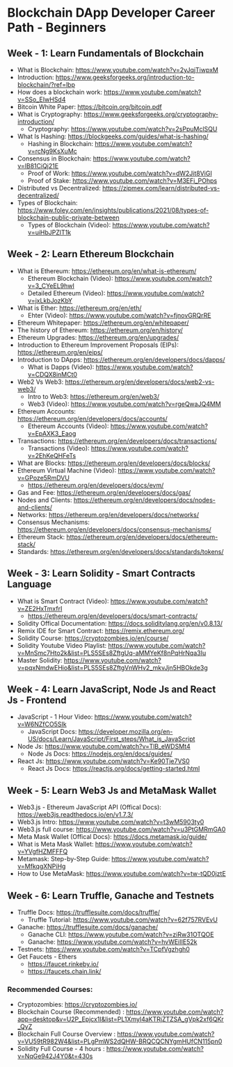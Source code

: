 # Blockchain DApp Developer Career Path - Beginners

## Week - 1: Learn Fundamentals of Blockchain

- What is Blockchain: https://www.youtube.com/watch?v=2yJqjTiwpxM
- Introduction: https://www.geeksforgeeks.org/introduction-to-blockchain/?ref=lbp
- How does a blockchain work: https://www.youtube.com/watch?v=SSo_EIwHSd4
- Bitcoin White Paper: https://bitcoin.org/bitcoin.pdf
- What is Cryptography: https://www.geeksforgeeks.org/cryptography-introduction/
  - Cryptography: https://www.youtube.com/watch?v=2sPpuMclSQU
- What Is Hashing: https://blockgeeks.com/guides/what-is-hashing/
  - Hashing in Blockchain: https://www.youtube.com/watch?v=rcNg9KsXuMc
- Consensus in Blockchain: https://www.youtube.com/watch?v=lB81CiQj21E
  - Proof of Work: https://www.youtube.com/watch?v=dW2Jit8ViGI
  - Proof of Stake: https://www.youtube.com/watch?v=M3EFi_POhps
- Distributed vs Decentralized: https://zipmex.com/learn/distributed-vs-decentralized/
- Types of Blockchain: https://www.foley.com/en/insights/publications/2021/08/types-of-blockchain-public-private-between
  - Types of Blockchain (Video): https://www.youtube.com/watch?v=uiHbJPZlT1k

## Week - 2: Learn Ethereum Blockchain

- What is Ethereum: https://ethereum.org/en/what-is-ethereum/
  - Ethereum Blockchain (Video): https://www.youtube.com/watch?v=3_CYeEL9hwI
  - Detailed Ethereum (Video): https://www.youtube.com/watch?v=jxLkbJozKbY
- What is Ether: https://ethereum.org/en/eth/
  - Ehter (Video): https://www.youtube.com/watch?v=fjnovGRQrRE
- Ethereum Whitepaper: https://ethereum.org/en/whitepaper/
- The history of Ethereum: https://ethereum.org/en/history/
- Ethereum Upgrades: https://ethereum.org/en/upgrades/
- Introduction to Ethereum Improvement Proposals (EIPs): https://ethereum.org/en/eips/
- Introduction to DApps: https://ethereum.org/en/developers/docs/dapps/
  - What is Dapps (Video): https://www.youtube.com/watch?v=CDQX8inMCt0
- Web2 Vs Web3: https://ethereum.org/en/developers/docs/web2-vs-web3/
  - Intro to Web3: https://ethereum.org/en/web3/
  - Web3 (Video): https://www.youtube.com/watch?v=rgeQwaJQ4MM
- Ethereum Accounts: https://ethereum.org/en/developers/docs/accounts/
  - Ethereum Accounts (Video): https://www.youtube.com/watch?v=EpAXK3_Eaog
- Transactions: https://ethereum.org/en/developers/docs/transactions/
  - Transactions (Video): https://www.youtube.com/watch?v=2EhKeQHFeTs
- What are Blocks: https://ethereum.org/en/developers/docs/blocks/
- Ethereum Virtual Machine (Video): https://www.youtube.com/watch?v=GPoze5RmDVU
  - https://ethereum.org/en/developers/docs/evm/
- Gas and Fee: https://ethereum.org/en/developers/docs/gas/
- Nodes and Clients: https://ethereum.org/en/developers/docs/nodes-and-clients/
- Networks: https://ethereum.org/en/developers/docs/networks/
- Consensus Mechanisms: https://ethereum.org/en/developers/docs/consensus-mechanisms/
- Ethereum Stack: https://ethereum.org/en/developers/docs/ethereum-stack/
- Standards: https://ethereum.org/en/developers/docs/standards/tokens/

## Week - 3: Learn Solidity - Smart Contracts Language

- What is Smart Contract (Video): https://www.youtube.com/watch?v=ZE2HxTmxfrI
  - https://ethereum.org/en/developers/docs/smart-contracts/
- Solidity Offical Documentation: https://docs.soliditylang.org/en/v0.8.13/
- Remix IDE for Smart Contract: https://remix.ethereum.org/
- Solidity Course: https://cryptozombies.io/en/course/
- Solidity Youtube Video Playlist: https://www.youtube.com/watch?v=MnSmc7Hto2k&list=PLS5SEs8ZftgUq-aMMYeKf8nPqHrNqa3Iu
- Master Solidity: https://www.youtube.com/watch?v=pqxNmdwEHio&list=PLS5SEs8ZftgVnWHv2_mkvJjn5HBOkde3g

## Week - 4: Learn JavaScript, Node Js and React Js - Frontend

- JavaScript - 1 Hour Video: https://www.youtube.com/watch?v=W6NZfCO5SIk
  - JavaScript Docs: https://developer.mozilla.org/en-US/docs/Learn/JavaScript/First_steps/What_is_JavaScript
- Node Js: https://www.youtube.com/watch?v=TlB_eWDSMt4
  - Node Js Docs: https://nodejs.org/en/docs/guides/
- React Js: https://www.youtube.com/watch?v=Ke90Tje7VS0
  - React Js Docs: https://reactjs.org/docs/getting-started.html

## Week - 5: Learn Web3 Js and MetaMask Wallet

- Web3.js - Ethereum JavaScript API (Offical Docs): https://web3js.readthedocs.io/en/v1.7.3/
- Web3.js Intro: https://www.youtube.com/watch?v=t3wM5903ty0
- Web3.js full course: https://www.youtube.com/watch?v=u3PtGMRmGA0
- Meta Mask Wallet (Offical Docs): https://docs.metamask.io/guide/
- What is Meta Mask Wallet: https://www.youtube.com/watch?v=YVgfHZMFFFQ
- Metamask: Step-by-Step Guide: https://www.youtube.com/watch?v=MfkqgXNPiHg
- How to Use MetaMask: https://www.youtube.com/watch?v=tw-tQD0jztE

## Week - 6: Learn Truffle, Ganache and Testnets

- Truffle Docs: https://trufflesuite.com/docs/truffle/
  - Truffle Tutorial: https://www.youtube.com/watch?v=62f757RVEvU
- Ganache: https://trufflesuite.com/docs/ganache/
  - Ganache CLI: https://www.youtube.com/watch?v=ziRw31OTQOE
  - Ganache: https://www.youtube.com/watch?v=hvWEiIIE52k
- Testnets: https://www.youtube.com/watch?v=TCpfVgzhgh0
- Get Faucets - Ethers
  - https://faucet.rinkeby.io/
  - https://faucets.chain.link/



### Recommended Courses:

- Cryptozombies: https://cryptozombies.io/
- Blockchain Course (Recommended) : https://www.youtube.com/watch?app=desktop&v=U2P_Epjcx1I&list=PL1Xmyl4aKTRjZTZSA_gVpk2xf6QKr_QyZ
- Blockchain Full Course Overview : https://www.youtube.com/watch?v=VU59tR982W4&list=PLgPmWS2dQHW-BRQCQCNYgmHUfCN115pn0
- Solidity Full Course - 4 hours : https://www.youtube.com/watch?v=NqGe942J4Y0&t=430s
